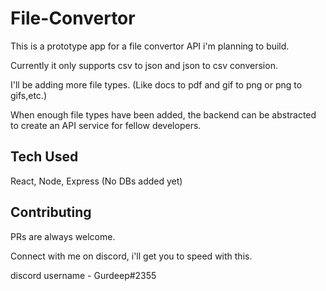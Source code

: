 # File-Convertor
This is a prototype app for a file convertor API i'm planning to build.

Currently it only supports csv to json and json to csv conversion.

I'll be adding more file types. (Like docs to pdf and gif to png or png to gifs,etc.)

When enough file types have been added, the backend can be abstracted to create an API service for fellow developers.

## Tech Used
React, Node, Express (No DBs added yet)

## Contributing
PRs are always welcome.

Connect with me on discord, i'll get you to speed with this.

discord username - Gurdeep#2355
